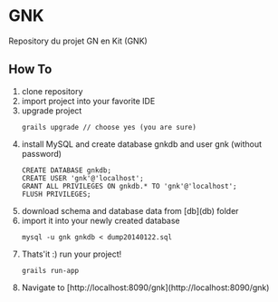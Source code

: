GNK
===

Repository du projet GN en Kit (GNK)

How To
------

   <ol>
    <li>clone repository</li>
    <li>import project into your favorite IDE</li>
    <li>upgrade project</li>

    grails upgrade // choose yes (you are sure)
  <li>install MySQL and create database gnkdb and user gnk (without password)</li>
    
    CREATE DATABASE gnkdb;
    CREATE USER 'gnk'@'localhost';
    GRANT ALL PRIVILEGES ON gnkdb.* TO 'gnk'@'localhost';
    FLUSH PRIVILEGES;
  <li>download schema and database data from [db](db) folder</li>
  <li>import it into your newly created database</li>
  
    mysql -u gnk gnkdb < dump20140122.sql
  <li>Thats'it :) run your project!</li>
  
    grails run-app
  <li>Navigate to [http://localhost:8090/gnk](http://localhost:8090/gnk)</li>
   </lo>
    

